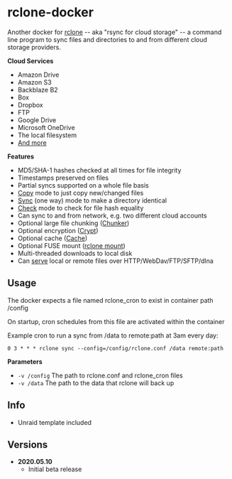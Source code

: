 [appurl]: https://rclone.org/

# rclone-docker

Another docker for [rclone][appurl] -- aka "rsync for cloud storage" -- a command line program to sync files and directories to and from different cloud storage providers.

**Cloud Services**
* Amazon Drive
* Amazon S3
* Backblaze B2
* Box
* Dropbox
* FTP
* Google Drive
* Microsoft OneDrive
* The local filesystem
* [And more][appurl]  

**Features**

-   MD5/SHA-1 hashes checked at all times for file integrity
-   Timestamps preserved on files
-   Partial syncs supported on a whole file basis
-   [Copy](https://rclone.org/commands/rclone_copy/) mode to just copy new/changed files
-   [Sync](https://rclone.org/commands/rclone_sync/) (one way) mode to make a directory identical
-   [Check](https://rclone.org/commands/rclone_check/) mode to check for file hash equality
-   Can sync to and from network, e.g. two different cloud accounts
-   Optional large file chunking ([Chunker](https://rclone.org/chunker/))
-   Optional encryption ([Crypt](https://rclone.org/crypt/))
-   Optional cache ([Cache](https://rclone.org/cache/))
-   Optional FUSE mount ([rclone mount](https://rclone.org/commands/rclone_mount/))
-   Multi-threaded downloads to local disk
-   Can [serve](https://rclone.org/commands/rclone_serve/) local or remote files over HTTP/WebDav/FTP/SFTP/dlna

## Usage

The docker expects a file named rclone_cron to exist in container path /config

On startup, cron schedules from this file are activated within the container

Example cron to run a sync from /data to remote:path at 3am every day:
```
0 3 * * * rclone sync --config=/config/rclone.conf /data remote:path
```

**Parameters**
* `-v /config` The path to rclone.conf and rclone_cron files
* `-v /data` The path to the data that rclone will back up

## Info

* Unraid template included

## Versions

+ **2020.05.10**
  * Initial beta release
